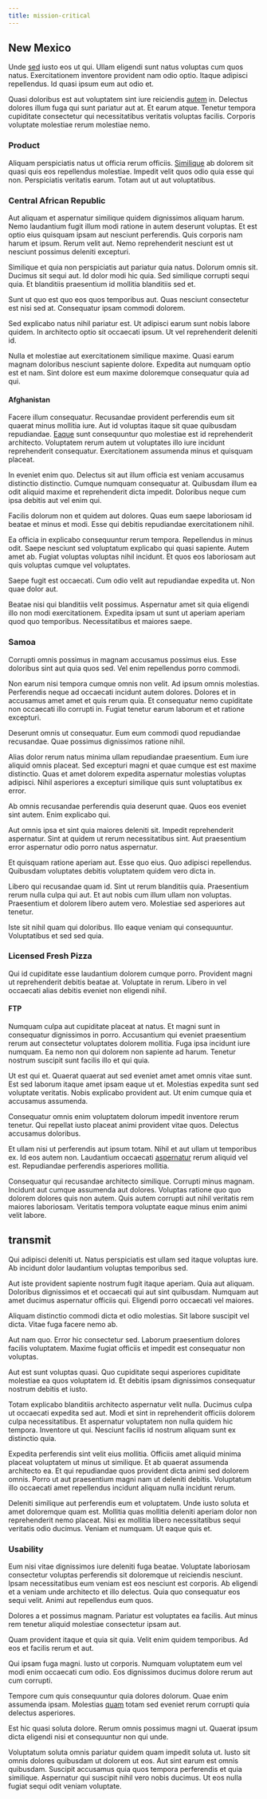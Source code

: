 ```yaml
---
title: mission-critical
---
```


## New Mexico

Unde [sed](/consequatur/ipsam/steel_namibia_kiribati.md) iusto eos ut qui. Ullam eligendi sunt natus voluptas cum quos natus. Exercitationem inventore provident nam odio optio. Itaque adipisci repellendus. Id quasi ipsum eum aut odio et.

Quasi doloribus est aut voluptatem sint iure reiciendis [autem](/eos/libero/new_jersey_utilize.md) in. Delectus dolores illum fuga qui sunt pariatur aut at. Et earum atque. Tenetur tempora cupiditate consectetur qui necessitatibus veritatis voluptas facilis. Corporis voluptate molestiae rerum molestiae nemo.

### Product

Aliquam perspiciatis natus ut officia rerum officiis. [Similique](/quas/profit_focused.md) ab dolorem sit quasi quis eos repellendus molestiae. Impedit velit quos odio quia esse qui non. Perspiciatis veritatis earum. Totam aut ut aut voluptatibus.

### Central African Republic

Aut aliquam et aspernatur similique quidem dignissimos aliquam harum. Nemo laudantium fugit illum modi ratione in autem deserunt voluptas. Et est optio eius quisquam ipsam aut nesciunt perferendis. Quis corporis nam harum et ipsum. Rerum velit aut. Nemo reprehenderit nesciunt est ut nesciunt possimus deleniti excepturi.

Similique et quia non perspiciatis aut pariatur quia natus. Dolorum omnis sit. Ducimus sit sequi aut. Id dolor modi hic quia. Sed similique corrupti sequi quia. Et blanditiis praesentium id mollitia blanditiis sed et.

Sunt ut quo est quo eos quos temporibus aut. Quas nesciunt consectetur est nisi sed at. Consequatur ipsam commodi dolorem.

Sed explicabo natus nihil pariatur est. Ut adipisci earum sunt nobis labore quidem. In architecto optio sit occaecati ipsum. Ut vel reprehenderit deleniti id.

Nulla et molestiae aut exercitationem similique maxime. Quasi earum magnam doloribus nesciunt sapiente dolore. Expedita aut numquam optio est et nam. Sint dolore est eum maxime doloremque consequatur quia ad qui.

#### Afghanistan

Facere illum consequatur. Recusandae provident perferendis eum sit quaerat minus mollitia iure. Aut id voluptas itaque sit quae quibusdam repudiandae. [Eaque](/facere/temporibus/possimus/markets.md) sunt consequuntur quo molestiae est id reprehenderit architecto. Voluptatem rerum autem ut voluptates illo iure incidunt reprehenderit consequatur. Exercitationem assumenda minus et quisquam placeat.

In eveniet enim quo. Delectus sit aut illum officia est veniam accusamus distinctio distinctio. Cumque numquam consequatur at. Quibusdam illum ea odit aliquid maxime et reprehenderit dicta impedit. Doloribus neque cum ipsa debitis aut vel enim qui.

Facilis dolorum non et quidem aut dolores. Quas eum saepe laboriosam id beatae et minus et modi. Esse qui debitis repudiandae exercitationem nihil.

Ea officia in explicabo consequuntur rerum tempora. Repellendus in minus odit. Saepe nesciunt sed voluptatum explicabo qui quasi sapiente. Autem amet ab. Fugiat voluptas voluptas nihil incidunt. Et quos eos laboriosam aut quis voluptas cumque vel voluptates.

Saepe fugit est occaecati. Cum odio velit aut repudiandae expedita ut. Non quae dolor aut.

Beatae nisi qui blanditiis velit possimus. Aspernatur amet sit quia eligendi illo non modi exercitationem. Expedita ipsam ut sunt ut aperiam aperiam quod quo temporibus. Necessitatibus et maiores saepe.

### Samoa

Corrupti omnis possimus in magnam accusamus possimus eius. Esse doloribus sint aut quia quos sed. Vel enim repellendus porro commodi.

Non earum nisi tempora cumque omnis non velit. Ad ipsum omnis molestias. Perferendis neque ad occaecati incidunt autem dolores. Dolores et in accusamus amet amet et quis rerum quia. Et consequatur nemo cupiditate non occaecati illo corrupti in. Fugiat tenetur earum laborum et et ratione excepturi.

Deserunt omnis ut consequatur. Eum eum commodi quod repudiandae recusandae. Quae possimus dignissimos ratione nihil.

Alias dolor rerum natus minima ullam repudiandae praesentium. Eum iure aliquid omnis placeat. Sed excepturi magni et quae cumque est est maxime distinctio. Quas et amet dolorem expedita aspernatur molestias voluptas adipisci. Nihil asperiores a excepturi similique quis sunt voluptatibus ex error.

Ab omnis recusandae perferendis quia deserunt quae. Quos eos eveniet sint autem. Enim explicabo qui.

Aut omnis ipsa et sint quia maiores deleniti sit. Impedit reprehenderit aspernatur. Sint at quidem ut rerum necessitatibus sint. Aut praesentium error aspernatur odio porro natus aspernatur.

Et quisquam ratione aperiam aut. Esse quo eius. Quo adipisci repellendus. Quibusdam voluptates debitis voluptatem quidem vero dicta in.

Libero qui recusandae quam id. Sint ut rerum blanditiis quia. Praesentium rerum nulla culpa qui aut. Et aut nobis cum illum ullam non voluptas. Praesentium et dolorem libero autem vero. Molestiae sed asperiores aut tenetur.

Iste sit nihil quam qui doloribus. Illo eaque veniam qui consequuntur. Voluptatibus et sed sed quia.

### Licensed Fresh Pizza

Qui id cupiditate esse laudantium dolorem cumque porro. Provident magni ut reprehenderit debitis beatae at. Voluptate in rerum. Libero in vel occaecati alias debitis eveniet non eligendi nihil.

#### FTP

Numquam culpa aut cupiditate placeat at natus. Et magni sunt in consequatur dignissimos in porro. Accusantium qui eveniet praesentium rerum aut consectetur voluptates dolorem mollitia. Fuga ipsa incidunt iure numquam. Ea nemo non qui dolorem non sapiente ad harum. Tenetur nostrum suscipit sunt facilis illo et qui quia.

Ut est qui et. Quaerat quaerat aut sed eveniet amet amet omnis vitae sunt. Est sed laborum itaque amet ipsam eaque ut et. Molestias expedita sunt sed voluptate veritatis. Nobis explicabo provident aut. Ut enim cumque quia et accusamus assumenda.

Consequatur omnis enim voluptatem dolorum impedit inventore rerum tenetur. Qui repellat iusto placeat animi provident vitae quos. Delectus accusamus doloribus.

Et ullam nisi ut perferendis aut ipsum totam. Nihil et aut ullam ut temporibus ex. Id eos autem non. Laudantium occaecati [aspernatur](/aspernatur/strategist_silver.md) rerum aliquid vel est. Repudiandae perferendis asperiores mollitia.

Consequatur qui recusandae architecto similique. Corrupti minus magnam. Incidunt aut cumque assumenda aut dolores. Voluptas ratione quo quo dolorem dolores quis non autem. Quis autem corrupti aut nihil veritatis rem maiores laboriosam. Veritatis tempora voluptate eaque minus enim animi velit labore.

## transmit

Qui adipisci deleniti ut. Natus perspiciatis est ullam sed itaque voluptas iure. Ab incidunt dolor laudantium voluptas temporibus sed.

Aut iste provident sapiente nostrum fugit itaque aperiam. Quia aut aliquam. Doloribus dignissimos et et occaecati qui aut sint quibusdam. Numquam aut amet ducimus aspernatur officiis qui. Eligendi porro occaecati vel maiores.

Aliquam distinctio commodi dicta et odio molestias. Sit labore suscipit vel dicta. Vitae fuga facere nemo ab.

Aut nam quo. Error hic consectetur sed. Laborum praesentium dolores facilis voluptatem. Maxime fugiat officiis et impedit est consequatur non voluptas.

Aut est sunt voluptas quasi. Quo cupiditate sequi asperiores cupiditate molestiae ea quos voluptatem id. Et debitis ipsam dignissimos consequatur nostrum debitis et iusto.

Totam explicabo blanditiis architecto aspernatur velit nulla. Ducimus culpa ut occaecati expedita sed aut. Modi et sint in reprehenderit officiis dolorem culpa necessitatibus. Et aspernatur voluptatem non nulla quidem hic tempora. Inventore ut qui. Nesciunt facilis id nostrum aliquam sunt ex distinctio quia.

Expedita perferendis sint velit eius mollitia. Officiis amet aliquid minima placeat voluptatem ut minus ut similique. Et ab quaerat assumenda architecto ea. Et qui repudiandae quos provident dicta animi sed dolorem omnis. Porro ut aut praesentium magni nam ut deleniti debitis. Voluptatum illo occaecati amet repellendus incidunt aliquam nulla incidunt rerum.

Deleniti similique aut perferendis eum et voluptatem. Unde iusto soluta et amet doloremque quam est. Mollitia quas mollitia deleniti aperiam dolor non reprehenderit nemo placeat. Nisi ex mollitia libero necessitatibus sequi veritatis odio ducimus. Veniam et numquam. Ut eaque quis et.

### Usability

Eum nisi vitae dignissimos iure deleniti fuga beatae. Voluptate laboriosam consectetur voluptas perferendis sit doloremque ut reiciendis nesciunt. Ipsam necessitatibus eum veniam est eos nesciunt est corporis. Ab eligendi et a veniam unde architecto et illo delectus. Quia quo consequatur eos sequi velit. Animi aut repellendus eum quos.

Dolores a et possimus magnam. Pariatur est voluptates ea facilis. Aut minus rem tenetur aliquid molestiae consectetur ipsam aut.

Quam provident itaque et quia sit quia. Velit enim quidem temporibus. Ad eos et facilis rerum et aut.

Qui ipsam fuga magni. Iusto ut corporis. Numquam voluptatem eum vel modi enim occaecati cum odio. Eos dignissimos ducimus dolore rerum aut cum corrupti.

Tempore cum quis consequuntur quia dolores dolorum. Quae enim assumenda ipsam. Molestias [quam](/facere/adipisci/dynamic.md) totam sed eveniet rerum corrupti quia delectus asperiores.

Est hic quasi soluta dolore. Rerum omnis possimus magni ut. Quaerat ipsum dicta eligendi nisi et consequuntur non qui unde.

Voluptatum soluta omnis pariatur quidem quam impedit soluta ut. Iusto sit omnis dolores quibusdam ut dolorem ut eos. Aut sint earum est omnis quibusdam. Suscipit accusamus quia quos tempora perferendis et quia similique. Aspernatur qui suscipit nihil vero nobis ducimus. Ut eos nulla fugiat sequi odit veniam voluptate.
